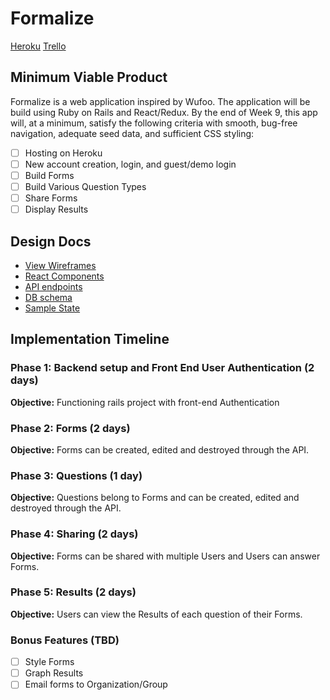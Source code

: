 # Formalize

[Heroku](https://formalize.herokuapp.com/)
[Trello](https://trello.com/b/9szx69wF/wufoo-clone)

## Minimum Viable Product

Formalize is a web application inspired by Wufoo. The application will be build using Ruby on Rails and React/Redux. By the end of Week 9, this app will, at a minimum, satisfy the following criteria with smooth, bug-free navigation, adequate seed data, and sufficient CSS styling:

- [ ] Hosting on Heroku
- [ ] New account creation, login, and guest/demo login
- [ ] Build Forms
- [ ] Build Various Question Types
- [ ] Share Forms
- [ ] Display Results

## Design Docs

* [View Wireframes][wireframes]
* [React Components][components]
* [API endpoints][api-endpoints]
* [DB schema][schema]
* [Sample State][sample-state]

[wireframes]: docs/wireframes
[components]: docs/component-hierarchy.md
[sample-state]: docs/sample-state.md
[api-endpoints]: docs/api-endpoints.md
[schema]: docs/schema.md

## Implementation Timeline

### Phase 1: Backend setup and Front End User Authentication (2 days)

**Objective:** Functioning rails project with front-end Authentication

### Phase 2: Forms (2 days)

**Objective:** Forms can be created, edited and destroyed through
the API.

### Phase 3: Questions (1 day)

**Objective:** Questions belong to Forms and can be created, edited and destroyed through the API.

### Phase 4: Sharing (2 days)

**Objective:** Forms can be shared with multiple Users and Users can answer Forms.

### Phase 5: Results (2 days)

**Objective:** Users can view the Results of each question of their Forms.

### Bonus Features (TBD)
- [ ] Style Forms
- [ ] Graph Results
- [ ] Email forms to Organization/Group
